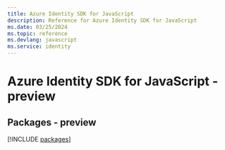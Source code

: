 ```yaml
---
title: Azure Identity SDK for JavaScript
description: Reference for Azure Identity SDK for JavaScript
ms.date: 03/25/2024
ms.topic: reference
ms.devlang: javascript
ms.service: identity
---
```

# Azure Identity SDK for JavaScript - preview
## Packages - preview
[!INCLUDE [packages](identity-index.md)]